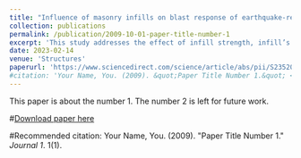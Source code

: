 ```yaml
---
title: "Influence of masonry infills on blast response of earthquake-resistant reinforced concrete buildings"
collection: publications
permalink: /publication/2009-10-01-paper-title-number-1
excerpt: 'This study addresses the effect of infill strength, infill’s nonlinearity, and seismic design level on the blast response of buildings through deterministic and probabilistic assessments using an uncoupled approach. Moreover, the present work provides insights through detailed numerical study which is required prior to planning and designing the suitable blast-mitigation measures. Further, the proposed scaled distances can be used for rapid blast risk assessment of masonry-infilled RC buildings.'
date: 2023-02-14
venue: 'Structures'
paperurl: 'https://www.sciencedirect.com/science/article/abs/pii/S2352012423002369'
#citation: 'Your Name, You. (2009). &quot;Paper Title Number 1.&quot; <i>Journal 1</i>. 1(1).'
---
```

This paper is about the number 1. The number 2 is left for future work.

#[Download paper here](http://academicpages.github.io/files/paper1.pdf)

#Recommended citation: Your Name, You. (2009). "Paper Title Number 1." <i>Journal 1</i>. 1(1).
